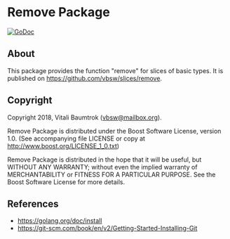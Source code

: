 # Remove Package

[![GoDoc](https://godoc.org/github.com/vbsw/slices/remove?status.svg)](https://godoc.org/github.com/vbsw/slices/remove)

## About
This package provides the function "remove" for slices of basic types. It is published on <https://github.com/vbsw/slices/remove>.

## Copyright
Copyright 2018, Vitali Baumtrok (vbsw@mailbox.org).

Remove Package is distributed under the Boost Software License, version 1.0. (See accompanying file LICENSE or copy at http://www.boost.org/LICENSE_1_0.txt)

Remove Package is distributed in the hope that it will be useful, but WITHOUT ANY WARRANTY; without even the implied warranty of MERCHANTABILITY or FITNESS FOR A PARTICULAR PURPOSE. See the Boost Software License for more details.

## References
- https://golang.org/doc/install
- https://git-scm.com/book/en/v2/Getting-Started-Installing-Git

